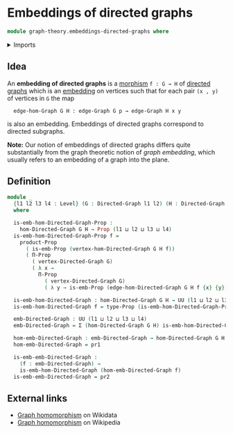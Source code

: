 # Embeddings of directed graphs

```agda
module graph-theory.embeddings-directed-graphs where
```

<details><summary>Imports</summary>

```agda
open import foundation.dependent-pair-types
open import foundation.embeddings
open import foundation.propositions
open import foundation.universe-levels

open import graph-theory.directed-graphs
open import graph-theory.morphisms-directed-graphs
```

</details>

## Idea

An **embedding of directed graphs** is a
[morphism](graph-theory.morphisms-directed-graphs.md) `f : G → H` of
[directed graphs](graph-theory.directed-graphs.md) which is an
[embedding](foundation.embeddings.md) on vertices such that for each pair
`(x , y)` of vertices in `G` the map

```text
  edge-hom-Graph G H : edge-Graph G p → edge-Graph H x y
```

is also an embedding. Embeddings of directed graphs correspond to directed
subgraphs.

**Note:** Our notion of embeddings of directed graphs differs quite
substantially from the graph theoretic notion of _graph embedding_, which
usually refers to an embedding of a graph into the plane.

## Definition

```agda
module _
  {l1 l2 l3 l4 : Level} (G : Directed-Graph l1 l2) (H : Directed-Graph l3 l4)
  where

  is-emb-hom-Directed-Graph-Prop :
    hom-Directed-Graph G H → Prop (l1 ⊔ l2 ⊔ l3 ⊔ l4)
  is-emb-hom-Directed-Graph-Prop f =
    product-Prop
      ( is-emb-Prop (vertex-hom-Directed-Graph G H f))
      ( Π-Prop
        ( vertex-Directed-Graph G)
        ( λ x →
          Π-Prop
            ( vertex-Directed-Graph G)
            ( λ y → is-emb-Prop (edge-hom-Directed-Graph G H f {x} {y}))))

  is-emb-hom-Directed-Graph : hom-Directed-Graph G H → UU (l1 ⊔ l2 ⊔ l3 ⊔ l4)
  is-emb-hom-Directed-Graph f = type-Prop (is-emb-hom-Directed-Graph-Prop f)

  emb-Directed-Graph : UU (l1 ⊔ l2 ⊔ l3 ⊔ l4)
  emb-Directed-Graph = Σ (hom-Directed-Graph G H) is-emb-hom-Directed-Graph

  hom-emb-Directed-Graph : emb-Directed-Graph → hom-Directed-Graph G H
  hom-emb-Directed-Graph = pr1

  is-emb-emb-Directed-Graph :
    (f : emb-Directed-Graph) →
    is-emb-hom-Directed-Graph (hom-emb-Directed-Graph f)
  is-emb-emb-Directed-Graph = pr2
```

## External links

- [Graph homomorphism](https://www.wikidata.org/entity/Q3385162) on Wikidata
- [Graph homomorphism](https://en.wikipedia.org/wiki/Graph_homomorphism) on
  Wikipedia
